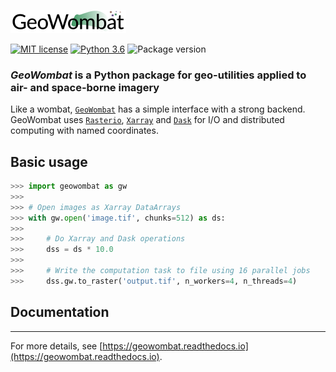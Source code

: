 ![](data/logo.png)

[![MIT license](https://img.shields.io/badge/License-MIT-black.svg)](https://lbesson.mit-license.org/)
[![Python 3.6](https://img.shields.io/badge/python-3.x-black.svg)](https://www.python.org/downloads/release/python-360/)
![Package version](https://img.shields.io/badge/version-1.2.0-blue.svg?cacheSeconds=2592000)

### *GeoWombat* is a Python package for geo-utilities applied to air- and space-borne imagery

Like a wombat, [`GeoWombat`](https://github.com/jgrss/geowombat) has a simple interface with a strong backend. GeoWombat uses
[`Rasterio`](https://github.com/mapbox/rasterio), [`Xarray`](http://xarray.pydata.org/en/stable/) and [`Dask`](https://dask.org/) 
for I/O and distributed computing with named coordinates.

## Basic usage

```python
>>> import geowombat as gw
>>>
>>> # Open images as Xarray DataArrays
>>> with gw.open('image.tif', chunks=512) as ds:
>>>
>>>     # Do Xarray and Dask operations
>>>     dss = ds * 10.0
>>>
>>>     # Write the computation task to file using 16 parallel jobs
>>>     dss.gw.to_raster('output.tif', n_workers=4, n_threads=4)
```

## Documentation
---

For more details, see [https://geowombat.readthedocs.io](https://geowombat.readthedocs.io).
